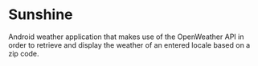 # Sunshine

Android weather application that makes use of the OpenWeather API in order to retrieve and display the weather of an entered locale based on a zip code.
